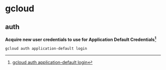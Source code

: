 # gcloud
## auth
**Acquire new user credentials to use for Application Default Credentials[^1]**
```
gcloud auth application-default login
```
[^1]: [gcloud auth application-default login]([https://kubernetes.io/docs/reference/kubectl/cheatsheet/](https://cloud.google.com/sdk/gcloud/reference/auth/application-default/login)https://cloud.google.com/sdk/gcloud/reference/auth/application-default/login)


